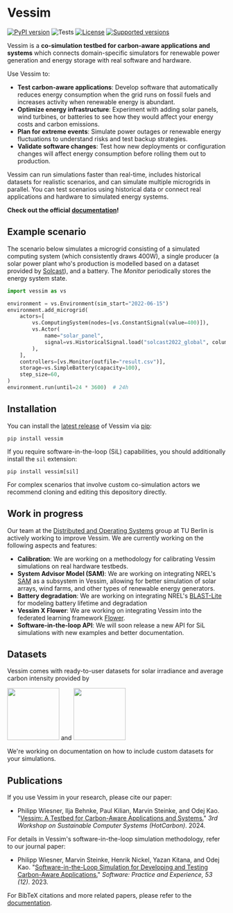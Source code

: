 # Vessim

[![PyPI version](https://img.shields.io/pypi/v/vessim.svg?color=52c72b)](https://pypi.org/project/vessim/)
![Tests](https://github.com/dos-group/vessim/actions/workflows/lint-and-unit-test.yml/badge.svg)
[![License](https://img.shields.io/pypi/l/vessim.svg)](https://pypi.org/project/vessim/)
[![Supported versions](https://img.shields.io/pypi/pyversions/vessim.svg)](https://pypi.org/project/vessim/)

Vessim is a **co-simulation testbed for carbon-aware applications and systems** which connects domain-specific simulators for renewable power generation and energy storage with real software and hardware.

Use Vessim to:

- **Test carbon-aware applications**: Develop software that automatically reduces energy consumption when the grid runs on fossil fuels and increases activity when renewable energy is abundant.
- **Optimize energy infrastructure**: Experiment with adding solar panels, wind turbines, or batteries to see how they would affect your energy costs and carbon emissions.
- **Plan for extreme events**: Simulate power outages or renewable energy fluctuations to understand risks and test backup strategies.
- **Validate software changes**: Test how new deployments or configuration changes will affect energy consumption before rolling them out to production.

Vessim can run simulations faster than real-time, includes historical datasets for realistic scenarios, and can simulate multiple microgrids in parallel. 
You can test scenarios using historical data or connect real applications and hardware to simulated energy systems.

**Check out the official [documentation](https://vessim.readthedocs.io/en/latest/)!**


## Example scenario

The scenario below simulates a microgrid consisting of a simulated computing system (which consistently draws 400W), a single producer (a solar power plant who's production is modelled based on a dataset provided by [Solcast](https://solcast.com/)), and a battery. The *Monitor* periodically stores the energy system state.

```python
import vessim as vs

environment = vs.Environment(sim_start="2022-06-15")
environment.add_microgrid(
    actors=[
        vs.ComputingSystem(nodes=[vs.ConstantSignal(value=400)]),
        vs.Actor(
            name="solar_panel",
            signal=vs.HistoricalSignal.load("solcast2022_global", column="Berlin")
        ),
    ],
    controllers=[vs.Monitor(outfile="result.csv")],
    storage=vs.SimpleBattery(capacity=100),
    step_size=60,
)
environment.run(until=24 * 3600)  # 24h
```


## Installation

You can install the [latest release](https://pypi.org/project/vessim/) of Vessim
via [pip](https://pip.pypa.io/en/stable/quickstart/):

```
pip install vessim
```

If you require software-in-the-loop (SiL) capabilities, you should additionally install the `sil` extension:

```
pip install vessim[sil]
```

For complex scenarios that involve custom co-simulation actors we recommend cloning and editing this depository directly.


## Work in progress

Our team at the [Distributed and Operating Systems](https://distributedsystems.berlin/) group at TU Berlin is actively working to improve Vessim.
We are currently working on the following aspects and features:

- **Calibration**: We are working on a methodology for calibrating Vessim simulations on real hardware testbeds.
- **System Advisor Model (SAM)**: We are working on integrating NREL's [SAM](https://sam.nrel.gov/) as a subsystem in Vessim, allowing for better simulation of solar arrays, wind farms, and other types of renewable energy generators.
- **Battery degradation**: We are working on integrating NREL's [BLAST-Lite](https://github.com/NREL/BLAST-Lite) for modeling battery lifetime and degradation
- **Vessim X Flower**: We are working on integrating Vessim into the federated learning framework [Flower](https://flower.ai).
- **Software-in-the-loop API**: We will soon release a new API for SiL simulations with new examples and better documentation.


## Datasets

Vessim comes with ready-to-user datasets for solar irradiance and average carbon intensity provided by

<p float="left">
  <img src="docs/_static/solcast_logo.png" width="120" />
  <span> and </span>
  <img src="docs/_static/watttime_logo.png" width="120" />
</p>

We're working on documentation on how to include custom datasets for your simulations.


## Publications

If you use Vessim in your research, please cite our paper:

- Philipp Wiesner, Ilja Behnke, Paul Kilian, Marvin Steinke, and Odej Kao. "[Vessim: A Testbed for Carbon-Aware Applications and Systems.](https://arxiv.org/pdf/2306.09774.pdf)" _3rd Workshop on Sustainable Computer Systems (HotCarbon)_. 2024.

For details in Vessim's software-in-the-loop simulation methodology, refer to our journal paper:

- Philipp Wiesner, Marvin Steinke, Henrik Nickel, Yazan Kitana, and Odej Kao. "[Software-in-the-Loop Simulation for Developing and Testing Carbon-Aware Applications.](https://doi.org/10.1002/spe.3275)" _Software: Practice and Experience, 53 (12)_. 2023.

For BibTeX citations and more related papers, please refer to the [documentation](https://vessim.readthedocs.io/en/latest/about.html#publications).
